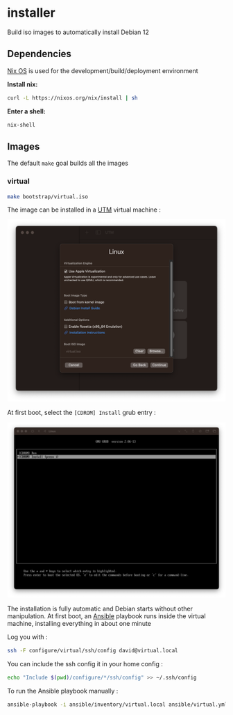 # installer

Build iso images to automatically install Debian 12

## Dependencies

[Nix OS](https://nixos.org/) is used for the development/build/deployment environment

**Install nix:**

```sh
curl -L https://nixos.org/nix/install | sh
```

**Enter a shell:**

```sh
nix-shell
```

## Images

The default `make` goal builds all the images

### virtual

```sh
make bootstrap/virtual.iso
```

The image can be installed in a [UTM](https://mac.getutm.app) virtual machine :

![utm](doc/utm.png)

At first boot, select the `[CDROM] Install` grub entry :

![grub](doc/grub.png)

The installation is fully automatic and Debian starts without other manipulation. At first boot, an [Ansible](https://docs.ansible.com) playbook runs inside the virtual machine, installing everything in about one minute

Log you with :

```sh
ssh -F configure/virtual/ssh/config david@virtual.local
```

You can include the ssh config it in your home config :

```sh
echo "Include $(pwd)/configure/*/ssh/config" >> ~/.ssh/config
```

To run the Ansible playbook manually :

```sh
ansible-playbook -i ansible/inventory/virtual.local ansible/virtual.yml
```
